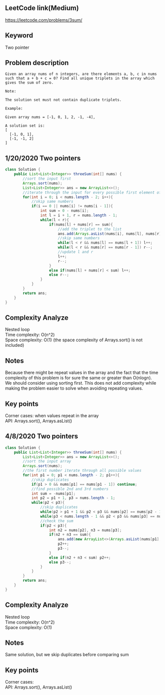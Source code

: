 ## LeetCode link(Medium)
https://leetcode.com/problems/3sum/

## Keyword
Two pointer

## Problem description
```
Given an array nums of n integers, are there elements a, b, c in nums such that a + b + c = 0? Find all unique triplets in the array which gives the sum of zero.

Note:

The solution set must not contain duplicate triplets.

Example:

Given array nums = [-1, 0, 1, 2, -1, -4],

A solution set is:
[
  [-1, 0, 1],
  [-1, -1, 2]
]
```
## 1/20/2020 Two pointers

```java
class Solution {
    public List<List<Integer>> threeSum(int[] nums) {
        //sort the input first
        Arrays.sort(nums);
        List<List<Integer>> ans = new ArrayList<>();
        //iterate through the input for every possible first element of the triplet
        for(int i = 0; i < nums.length - 2; i++){
            //skip same numbers
            if(i == 0 || nums[i] != nums[i - 1]){
                int sum = 0 - nums[i];
                int l = i + 1, r = nums.length - 1;
                while(l < r){
                    if(nums[l] + nums[r] == sum){
                        //add the triplet to the list
                        ans.add(Arrays.asList(nums[i], nums[l], nums[r]));
                        //skip same numbers
                        while(l < r && nums[l] == nums[l + 1]) l++;
                        while(l < r && nums[r] == nums[r - 1]) r--;
                        //update l and r
                        l++;
                        r--;
                    }
                    else if(nums[l] + nums[r] < sum) l++;
                    else r--;
                }
            }
        }
        return ans;
    }
}
```

## Complexity Analyze
Nested loop\
Time complexity: O(n^2)\
Space complexity: O(1) (the space complexity of Arrays.sort() is not included)

## Notes
Because there might be repeat values in the array and the fact that the time complexity of this problem is for sure the same or greater than O(nlogn).\
We should consider using sorting first. This does not add complexity while making the problem easier to solve when avoiding repeating values.

## Key points
Corner cases: when values repeat in the array\
API: Arrays.sort(), Arrays.asList()

## 4/8/2020 Two pointers

```java
class Solution {
    public List<List<Integer>> threeSum(int[] nums) {
        List<List<Integer>> ans = new ArrayList<>();
        //sort the input array
        Arrays.sort(nums);
        //the first number iterate through all possible values
        for(int p1 = 0; p1 < nums.length - 2; p1++){
            //skip duplicates
            if(p1 > 0 && nums[p1] == nums[p1 - 1]) continue;
            //find possible 2nd and 3rd numbers
            int sum = -nums[p1];
            int p2 = p1 + 1, p3 = nums.length - 1;
            while(p2 < p3){
                //skip duplicates
                while(p2 > p1 + 1 && p2 < p3 && nums[p2] == nums[p2 - 1]) p2++;
                while(p3 < nums.length - 1 && p2 < p3 && nums[p3] == nums[p3 + 1]) p3--;
                //check the sum
                if(p2 < p3){
                    int n2 = nums[p2], n3 = nums[p3];
                    if(n2 + n3 == sum){
                        ans.add(new ArrayList<>(Arrays.asList(nums[p1], n2, n3)));
                        p2++;
                        p3--;
                    }
                    else if(n2 + n3 < sum) p2++;
                    else p3--;
                }
            }
        }
        return ans;
    }
}
```

## Complexity Analyze
Nested loop\
Time complexity: O(n^2)\
Space complexity: O(1) 

## Notes
Same solution, but we skip duplicates before comparing sum

## Key points
Corner cases: \
API: Arrays.sort(), Arrays.asList()
